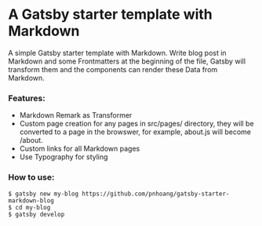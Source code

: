 # A Gatsby starter template with Markdown

A simple Gatsby starter template with Markdown. Write blog post in Markdown and some Frontmatters at the beginning of the file, Gatsby will transform them and the components can render these Data from Markdown.

### Features:
- Markdown Remark as Transformer
- Custom page creation for any pages in src/pages/ directory, they will be converted to a page in the browswer, for example, about.js will become /about.
- Custom links for all Markdown pages
- Use Typography for styling

### How to use:

```
$ gatsby new my-blog https://github.com/pnhoang/gatsby-starter-markdown-blog
$ cd my-blog
$ gatsby develop
```
